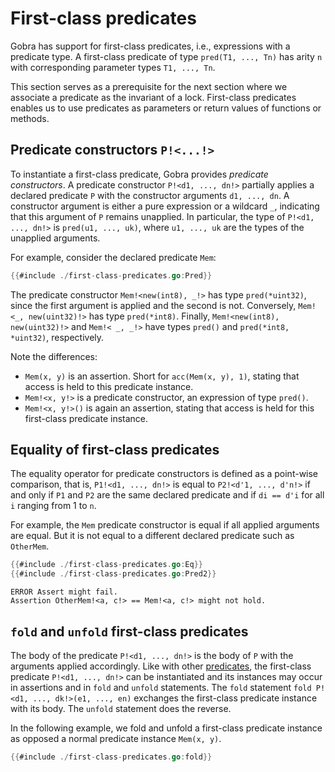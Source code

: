 # First-class predicates
<!-- Based on tutorial.md  -->
Gobra has support for first-class predicates, i.e., expressions with a predicate type.
A first-class predicate of type `pred(T1, ..., Tn)` has arity `n` with corresponding parameter types `T1, ..., Tn`.

This section serves as a prerequisite for the next section where we associate a predicate as the invariant of a lock.
First-class predicates enables us to use predicates as parameters or return values of functions or methods.

## Predicate constructors `P!<...!>`
To instantiate a first-class predicate, Gobra provides _predicate constructors_.
A predicate constructor `P!<d1, ..., dn!>` partially applies a declared predicate `P` with the constructor arguments `d1, ..., dn`.
A constructor argument is either a pure expression or a wildcard `_`, indicating that this argument of `P` remains unapplied.
In particular, the type of `P!<d1, ..., dn!>` is `pred(u1, ..., uk)`, where `u1, ..., uk` are the types of the unapplied arguments.

For example, consider the declared predicate `Mem`:
``` go
{{#include ./first-class-predicates.go:Pred}}
```
The predicate constructor `Mem!<new(int8), _!>` has type `pred(*uint32)`, since the first argument is applied and the second is not.
Conversely, `Mem!<_, new(uint32)!>` has type `pred(*int8)`.
Finally, `Mem!<new(int8), new(uint32)!>` and `Mem!< _, _!>` have types `pred()` and `pred(*int8, *uint32)`, respectively.

 <!-- (for `x *int8` and `y *uint32`) -->
Note the differences:
- `Mem(x, y)` is an assertion. Short for `acc(Mem(x, y), 1)`, stating that access is held to this predicate instance.
- `Mem!<x, y!>` is a predicate constructor, an expression of type `pred()`.
- `Mem!<x, y!>()` is again an assertion, stating that access is held for this first-class predicate instance.


## Equality of first-class predicates

The equality operator for predicate constructors is defined as a point-wise comparison, that is, `P1!<d1, ..., dn!>` is equal to `P2!<d'1, ..., d'n!>` if and only if `P1` and `P2` are the same declared predicate and if `di == d'i` for all `i` ranging from 1 to `n`.

For example, the `Mem` predicate constructor is equal if all applied arguments are equal.
But it is not equal to a different declared predicate such as `OtherMem`.
``` go
{{#include ./first-class-predicates.go:Eq}}
{{#include ./first-class-predicates.go:Pred2}}
```
``` text
ERROR Assert might fail.
Assertion OtherMem!<a, c!> == Mem!<a, c!> might not hold.
```

## `fold` and `unfold` first-class predicates
The body of the predicate `P!<d1, ..., dn!>` is the body of `P` with the arguments applied accordingly.
Like with other [predicates](../03/predicates.md), the first-class predicate `P!<d1, ..., dn!>` can be instantiated and its instances may occur in assertions and in `fold` and `unfold` statements.
The `fold` statement `fold P!<d1, ..., dk!>(e1, ..., en)` exchanges the first-class predicate instance with its body.
The `unfold` statement does the reverse.

In the following example, we fold and unfold a first-class predicate instance as opposed a normal predicate instance `Mem(x, y)`.
``` go
{{#include ./first-class-predicates.go:fold}}
```
